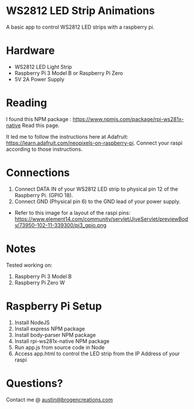 # WS2812 LED Strip Animations

A basic app to control WS2812 LED strips with a raspberry pi. 

# Hardware 

- WS2812 LED Light Strip
- Raspberry Pi 3 Model B or Raspberry Pi Zero
- 5V 2A Power Supply

# Reading 

I found this NPM package : https://www.npmjs.com/package/rpi-ws281x-native
Read this page. 

It led me to follow the instructions here at Adafruit: https://learn.adafruit.com/neopixels-on-raspberry-pi. 
Connect your raspi according to those instructions. 

# Connections 

1) Connect DATA IN of your WS2812 LED strip to physical pin 12 of the Raspberry Pi. (GPIO 18).
2) Connect GND (Physical pin 6) to the GND lead of your power supply. 
- Refer to this image for a layout of the raspi pins: https://www.element14.com/community/servlet/JiveServlet/previewBody/73950-102-11-339300/pi3_gpio.png

# Notes 

Tested working on: 
  1) Raspberry Pi 3 Model B
  2) Raspberry Pi Zero W

# Raspberry Pi Setup

1) Install NodeJS
2) Install express NPM package
3) Install body-parser NPM package
4) Install rpi-ws281x-native NPM package
5) Run app.js from source code in Node
6) Access app.html to control the LED strip from the IP Address of your raspi


# Questions? 

Contact me @ austin@brogencreations.com